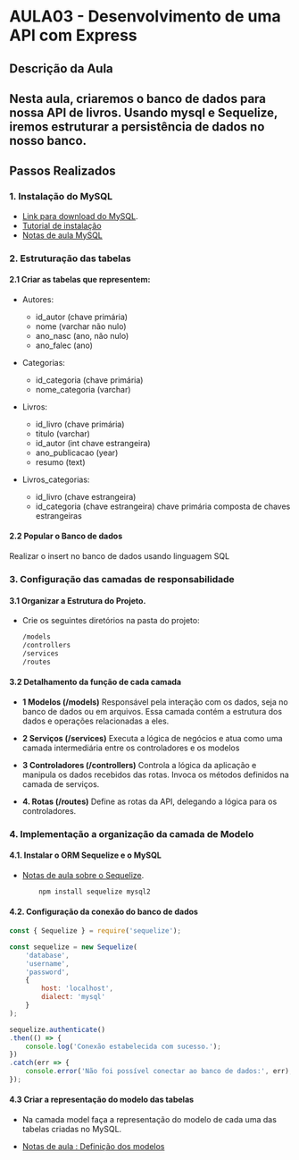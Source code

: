 # AULA03 - Desenvolvimento de uma API com Express

## Descrição da Aula
Nesta aula, criaremos o banco de dados para nossa API de livros. Usando mysql e Sequelize, iremos estruturar a persistência de dados no nosso banco. 
---

## Passos Realizados

### 1. Instalação do MySQL
- [Link para download do MySQL](https://dev.mysql.com/downloads/installer/).
- [Tutorial de instalação](https://www.w3schools.com/mysql/mysql_install_windows.asp)
- [Notas de aula MySQL](https://www.notion.so/Banco-de-Dados-adfc8b73edc041738b67fe4b04b08392)


### 2. Estruturação das tabelas
#### 2.1 Criar as tabelas que representem:
 - Autores:
    - id_autor (chave primária)
    - nome (varchar não nulo)
    - ano_nasc (ano, não nulo)
    - ano_falec (ano)

 - Categorias:
    - id_categoria (chave primária)
    - nome_categoria (varchar)

 - Livros:
    - id_livro (chave primária)
    - titulo (varchar)
    - id_autor (int chave estrangeira)
    - ano_publicacao (year)
    - resumo (text)

- Livros_categorias:
    - id_livro (chave estrangeira)
    - id_categoria (chave estrangeira)
    chave primária composta de chaves estrangeiras

#### 2.2 Popular o Banco de dados
 Realizar o insert no banco de dados usando linguagem SQL


### 3. Configuração das camadas de responsabilidade
#### 3.1 Organizar a Estrutura do Projeto.
- Crie os seguintes diretórios na pasta do projeto:
    ```bash
    /models
    /controllers
    /services
    /routes
    ``` 
#### 3.2 Detalhamento da função de cada camada 
-  **1 Modelos (/models)**
Responsável pela interação com os dados, seja no banco de dados ou em arquivos. Essa camada contém a estrutura dos dados e operações relacionadas a eles.

-   **2 Serviços (/services)**
Executa a lógica de negócios e atua como uma camada intermediária entre os controladores e os modelos

-  **3 Controladores (/controllers)**
Controla a lógica da aplicação e manipula os dados recebidos das rotas. Invoca os métodos definidos na camada de serviços.

- **4. Rotas (/routes)** 
Define as rotas da API, delegando a lógica para os controladores.



    
### 4. Implementação a organização da camada de Modelo
#### 4.1. Instalar o ORM Sequelize e o MySQL
    
- [Notas de aula sobre o Sequelize](https://www.notion.so/Banco-de-Dados-adfc8b73edc041738b67fe4b04b08392?pvs=4#19e42e5f3eab4b59a56907d943ab4592).

    ```bash
        npm install sequelize mysql2
    ```

#### 4.2. Configuração da conexão do banco de dados
``` javaScript
const { Sequelize } = require('sequelize');

const sequelize = new Sequelize(
    'database',
    'username',
    'password', 
    {
        host: 'localhost',
        dialect: 'mysql'
    }
);

sequelize.authenticate()
.then(() => {
    console.log('Conexão estabelecida com sucesso.');
})
.catch(err => {
    console.error('Não foi possível conectar ao banco de dados:', err);
});
```

#### 4.3  Criar a representação do modelo das tabelas

- Na camada model faça a representação do modelo de cada uma das tabelas criadas no MySQL. 

- [Notas de aula : Definição dos modelos](https://www.notion.so/Banco-de-Dados-adfc8b73edc041738b67fe4b04b08392?pvs=4#ce98ebade7794dfba1c6faec1b4f585d)










